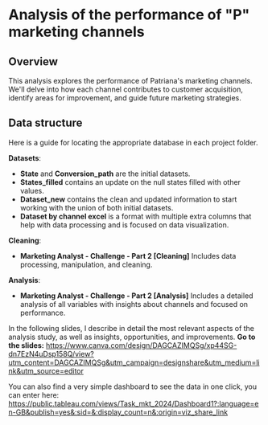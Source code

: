 # Analysis of the performance of "P" marketing channels

## Overview
This analysis explores the performance of Patriana's marketing channels. We'll delve into how each channel contributes to customer acquisition, identify areas for improvement, and guide future marketing strategies.

## Data structure
Here is a guide for locating the appropriate database in each project folder.

**Datasets**:
* **State** and **Conversion_path** are the initial datasets.
* **States_filled** contains an update on the null states filled with other values.
* **Dataset_new** contains the clean and updated information to start working with the union of both initial datasets.
* **Dataset by channel excel** is a format with multiple extra columns that help with data processing and is focused on data visualization.

**Cleaning**:

* **Marketing Analyst - Challenge - Part 2 [Cleaning]** Includes data processing, manipulation, and cleaning.

**Analysis**:

* **Marketing Analyst - Challenge - Part 2 [Analysis]** Includes a detailed analysis of all variables with insights about channels and focused on performance.


In the following slides, I describe in detail the most relevant aspects of the analysis study, as well as insights, opportunities, and improvements.
**Go to the slides:** https://www.canva.com/design/DAGCAZIMQSg/xp44SG-dn7EzN4uDsp158Q/view?utm_content=DAGCAZIMQSg&utm_campaign=designshare&utm_medium=link&utm_source=editor

You can also find a very simple dashboard to see the data in one click, you can enter here:
https://public.tableau.com/views/Task_mkt_2024/Dashboard1?:language=en-GB&publish=yes&:sid=&:display_count=n&:origin=viz_share_link

